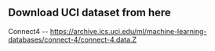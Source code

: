 ## Download UCI dataset from here
Connect4 -- https://archive.ics.uci.edu/ml/machine-learning-databases/connect-4/connect-4.data.Z
